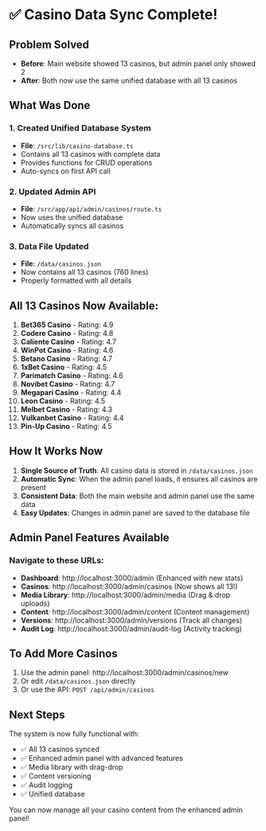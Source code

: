 # ✅ Casino Data Sync Complete!

## Problem Solved
- **Before**: Main website showed 13 casinos, but admin panel only showed 2
- **After**: Both now use the same unified database with all 13 casinos

## What Was Done

### 1. Created Unified Database System
- **File**: `/src/lib/casino-database.ts`
- Contains all 13 casinos with complete data
- Provides functions for CRUD operations
- Auto-syncs on first API call

### 2. Updated Admin API
- **File**: `/src/app/api/admin/casinos/route.ts`
- Now uses the unified database
- Automatically syncs all casinos

### 3. Data File Updated
- **File**: `/data/casinos.json`
- Now contains all 13 casinos (760 lines)
- Properly formatted with all details

## All 13 Casinos Now Available:
1. **Bet365 Casino** - Rating: 4.9
2. **Codere Casino** - Rating: 4.8
3. **Caliente Casino** - Rating: 4.7
4. **WinPot Casino** - Rating: 4.6
5. **Betano Casino** - Rating: 4.7
6. **1xBet Casino** - Rating: 4.5
7. **Parimatch Casino** - Rating: 4.6
8. **Novibet Casino** - Rating: 4.7
9. **Megapari Casino** - Rating: 4.4
10. **Leon Casino** - Rating: 4.5
11. **Melbet Casino** - Rating: 4.3
12. **Vulkanbet Casino** - Rating: 4.4
13. **Pin-Up Casino** - Rating: 4.5

## How It Works Now

1. **Single Source of Truth**: All casino data is stored in `/data/casinos.json`
2. **Automatic Sync**: When the admin panel loads, it ensures all casinos are present
3. **Consistent Data**: Both the main website and admin panel use the same data
4. **Easy Updates**: Changes in admin panel are saved to the database file

## Admin Panel Features Available

### Navigate to these URLs:
- **Dashboard**: http://localhost:3000/admin (Enhanced with new stats)
- **Casinos**: http://localhost:3000/admin/casinos (Now shows all 13!)
- **Media Library**: http://localhost:3000/admin/media (Drag & drop uploads)
- **Content**: http://localhost:3000/admin/content (Content management)
- **Versions**: http://localhost:3000/admin/versions (Track all changes)
- **Audit Log**: http://localhost:3000/admin/audit-log (Activity tracking)

## To Add More Casinos

1. Use the admin panel: http://localhost:3000/admin/casinos/new
2. Or edit `/data/casinos.json` directly
3. Or use the API: `POST /api/admin/casinos`

## Next Steps

The system is now fully functional with:
- ✅ All 13 casinos synced
- ✅ Enhanced admin panel with advanced features
- ✅ Media library with drag-drop
- ✅ Content versioning
- ✅ Audit logging
- ✅ Unified database

You can now manage all your casino content from the enhanced admin panel!